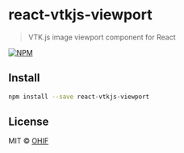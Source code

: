 # react-vtkjs-viewport

> VTK.js image viewport component for React

[![NPM](https://img.shields.io/npm/v/react-vtkjs-viewport.svg)](https://www.npmjs.com/package/react-vtkjs-viewport)

## Install

```bash
npm install --save react-vtkjs-viewport
```

## License

MIT © [OHIF](https://github.com/OHIF)


<!--
    Links
-->
